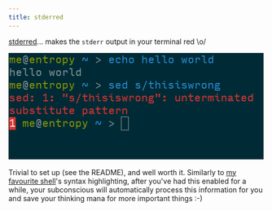 ```yaml
---
title: stderred
---
```


[stderred](https://github.com/sickill/stderred)... makes the `stderr` output in your terminal red \o/

![stderred screenshot](/media/stderred.png)

<!--more-->

Trivial to set up (see the README), and well worth it. Similarly to [my favourite shell](../fish)'s syntax highlighting, after you've had this enabled for a while, your subconscious will automatically process this information for you and save your thinking mana for more important things :-)
